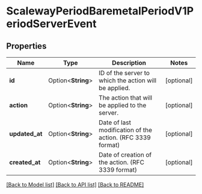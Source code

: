 # ScalewayPeriodBaremetalPeriodV1PeriodServerEvent

## Properties

Name | Type | Description | Notes
------------ | ------------- | ------------- | -------------
**id** | Option<**String**> | ID of the server to which the action will be applied. | [optional]
**action** | Option<**String**> | The action that will be applied to the server. | [optional]
**updated_at** | Option<**String**> | Date of last modification of the action. (RFC 3339 format) | [optional]
**created_at** | Option<**String**> | Date of creation of the action. (RFC 3339 format) | [optional]

[[Back to Model list]](../README.md#documentation-for-models) [[Back to API list]](../README.md#documentation-for-api-endpoints) [[Back to README]](../README.md)


